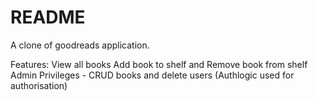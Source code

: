 # README

A clone of goodreads application. 

Features: 
  View all books
  Add book to shelf and Remove book from shelf
  Admin Privileges - CRUD books and delete users
  (Authlogic used for authorisation)
